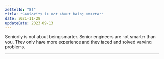 ```yaml
---
zettelId: "8f"
title: "Seniority is not about being smarter"
date: 2021-11-28
updateDate: 2023-09-13
---
```


Seniority is not about being smarter. Senior engineers are not smarter than you. They only have more experience and they faced and solved varying problems.

---
